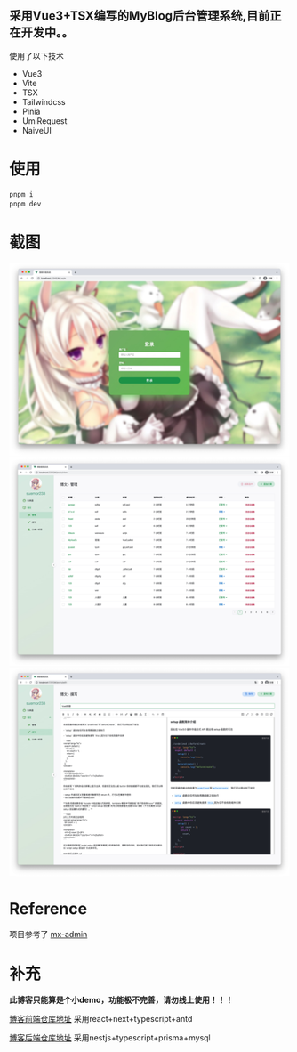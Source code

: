 ## 采用Vue3+TSX编写的MyBlog后台管理系统,目前正在开发中。。

使用了以下技术

- Vue3
- Vite
- TSX
- Tailwindcss
- Pinia
- UmiRequest
- NaiveUI

# 使用

```sh
pnpm i
pnpm dev
```

# 截图

<p align="middle">
<img src="https://github.com/Elmge/MyBlog-Admin/blob/master/images/image4.jpg" width="1000" alt="登录" />
<img src="https://github.com/Elmge/MyBlog-Admin/blob/master/images/view.jpg" width="1000" alt="列表" />
<img src="https://github.com/Elmge/MyBlog-Admin/blob/master/images/edit.jpg" width="1000" alt="撰写" />
</p>

# Reference
项目参考了 [mx-admin](https://github.com/mx-space/mx-admin)

# 补充
**此博客只能算是个小demo，功能极不完善，请勿线上使用！！！**

[博客前端仓库地址](https://github.com/Elmge/MyBlog) 采用react+next+typescript+antd

[博客后端仓库地址](https://github.com/Elmge/MyBlog-Server) 采用nestjs+typescript+prisma+mysql
